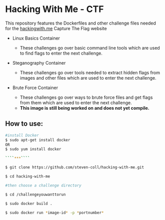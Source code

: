 # Hacking With Me - CTF

This repository features the Dockerfiles and other challenge files 
needed for the [hackingwith.me](hackingwith.me) Capture The Flag website

- Linux Basics Container
  - These challenges go over basic command line tools which are used to find flags to enter the next challenge.
  
- Steganography Container
  - These challenges go over tools needed to extract hidden flags from images and other files which are used to enter the next challenge.

- Brute Force Container
  - These challenges go over ways to brute force files and get flags from them which are used to enter the next challenge.
  - **This image is still being worked on and does not yet compile.**
  
## How to use:

````bash
#install Docker
$ sudo apt-get install docker
OR
$ sudo yum install docker

````***````

$ git clone https://github.com/steven-coll/hacking-with-me.git

$ cd hacking-with-me

#then choose a challenge directory

$ cd /challengeyouwanttorun

$ sudo docker build .

$ sudo docker run *image-id* -p *portnumber*
````
